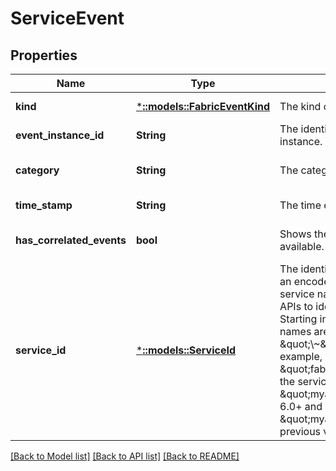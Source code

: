 # ServiceEvent

## Properties
Name | Type | Description | Notes
------------ | ------------- | ------------- | -------------
**kind** | [***::models::FabricEventKind**](FabricEventKind.md) | The kind of FabricEvent. | [default to null]
**event_instance_id** | **String** | The identifier for the FabricEvent instance. | [default to null]
**category** | **String** | The category of event. | [optional] [default to null]
**time_stamp** | **String** | The time event was logged. | [default to null]
**has_correlated_events** | **bool** | Shows there is existing related events available. | [optional] [default to null]
**service_id** | [***::models::ServiceId**](ServiceId.md) | The identity of the service. This ID is an encoded representation of the service name. This is used in the REST APIs to identify the service resource. Starting in version 6.0, hierarchical names are delimited with the \&quot;\\~\&quot; character. For example, if the service name is \&quot;fabric:/myapp/app1/svc1\&quot;, the service identity would be \&quot;myapp~app1\\~svc1\&quot; in 6.0+ and \&quot;myapp/app1/svc1\&quot; in previous versions. | [default to null]

[[Back to Model list]](../README.md#documentation-for-models) [[Back to API list]](../README.md#documentation-for-api-endpoints) [[Back to README]](../README.md)


